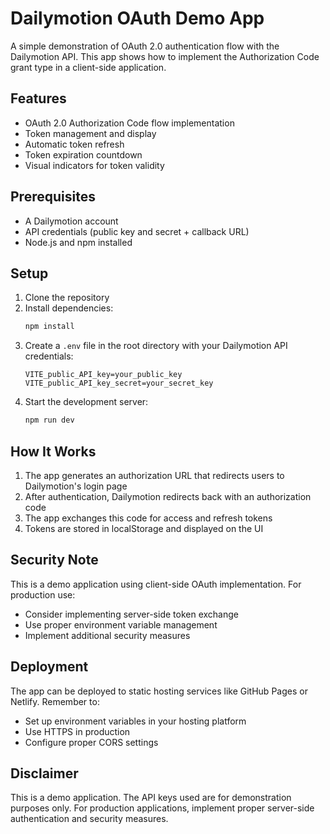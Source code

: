 # Dailymotion OAuth Demo App

A simple demonstration of OAuth 2.0 authentication flow with the Dailymotion API. This app shows how to implement the Authorization Code grant type in a client-side application.

## Features

- OAuth 2.0 Authorization Code flow implementation
- Token management and display
- Automatic token refresh
- Token expiration countdown
- Visual indicators for token validity

## Prerequisites

- A Dailymotion account
- API credentials (public key and secret + callback URL)
- Node.js and npm installed

## Setup

1. Clone the repository
2. Install dependencies:
   ```bash
   npm install
   ```
3. Create a `.env` file in the root directory with your Dailymotion API credentials:
   ```
   VITE_public_API_key=your_public_key
   VITE_public_API_key_secret=your_secret_key
   ```
4. Start the development server:
   ```bash
   npm run dev
   ```

## How It Works

1. The app generates an authorization URL that redirects users to Dailymotion's login page
2. After authentication, Dailymotion redirects back with an authorization code
3. The app exchanges this code for access and refresh tokens
4. Tokens are stored in localStorage and displayed on the UI

## Security Note

This is a demo application using client-side OAuth implementation. For production use:
- Consider implementing server-side token exchange
- Use proper environment variable management
- Implement additional security measures

## Deployment

The app can be deployed to static hosting services like GitHub Pages or Netlify. Remember to:
- Set up environment variables in your hosting platform
- Use HTTPS in production
- Configure proper CORS settings

## Disclaimer

This is a demo application. The API keys used are for demonstration purposes only. For production applications, implement proper server-side authentication and security measures. 
